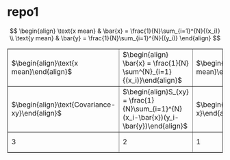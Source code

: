 # repo1

$$
\begin{align}
\text{x mean} & \bar{x} = \frac{1}{N}\sum_{i=1}^{N}{(x_i)} \\
\text{y mean}  &  \bar{y} = \frac{1}{N}\sum_{i=1}^{N}{(y_i)}
\end{align}
$$



<div>
<table border="1" class="dataframe">
	<tbody>
		<tr>
			<td>$\begin{align}\text{x mean}\end{align}$</td>
			<td>$\begin{align} \bar{x} = \frac{1}{N} \sum^{N}_{i=1}{(x_i)}\end{align}$</td>
			<td>$\begin{align}\text{y mean}\end{align}$</td>
			<td>$\begin{align}\bar{y} = \frac{1}{N}\sum_{i=1}^{N}{(y_i)}\end{align}$</td>
    		</tr>
    		<tr>
      			<td>$\begin{align}\text{Covariance-xy}\end{align}$</td>
      			<td>$\begin{align}S_{xy} = \frac{1}{N}\sum_{i=1}^{N} (x_i-\bar{x})(y_i-\bar{y})\end{align}$</td>
      			<td>$\begin{align}\text{Variance-x}\end{align}$</td>
			<td>$\begin{align}S^2_{x}  = S_{xx}= \frac{1}{N}\sum_{i=1}^{N}{(x_i - \bar{x})^2}\end{align}$</td>
		</tr>
		<tr>
			<td>3</td>
			<td>2</td>
			<td>1</td>
			<td>$\begin{align}\sum_{n=1}^{\infty} 2^{-n} = 1\end{align}$</td>
		</tr>
  	</tbody>
</table>
</div>
